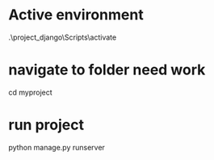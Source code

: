 # Active environment
.\project_django\Scripts\activate
# navigate to folder need work
cd myproject
# run project
python manage.py runserver
